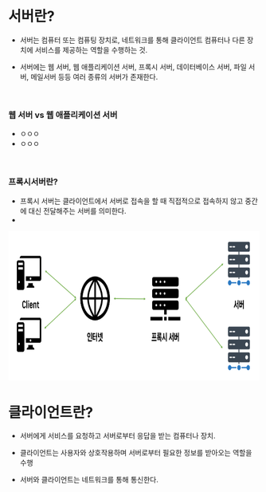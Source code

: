 # 서버란?
- 서버는 컴퓨터 또는 컴퓨팅 장치로, 네트워크를 통해 클라이언트 컴퓨터나 다른 장치에 서비스를 제공하는 역할을 수행하는 것.
  
- 서버에는 웹 서버, 웹 애플리케이션 서버, 프록시 서버, 데이터베이스 서버, 파일 서버, 메일서버 등등 여러 종류의 서버가 존재한다.

<br>

### 웹 서버 vs 웹 애플리케이션 서버
- ㅇㅇㅇ
- ㅇㅇㅇ

<br>

### 프록시서버란?
- 프록시 서버는 클라이언트에서 서버로 접속을 할 때 직접적으로 접속하지 않고 중간에 대신 전달해주는 서버를 의미한다.
- 
<img src="Week1/proxyServer.png" alt="GitHub 로고" width="600" height="300">

<br>

# 클라이언트란?
- 서버에게 서비스를 요청하고 서버로부터 응답을 받는 컴퓨터나 장치.
  
- 클라이언트는 사용자와 상호작용하며 서버로부터 필요한 정보를 받아오는 역할을 수행
  
- 서버와 클라이언트는 네트워크를 통해 통신한다.


